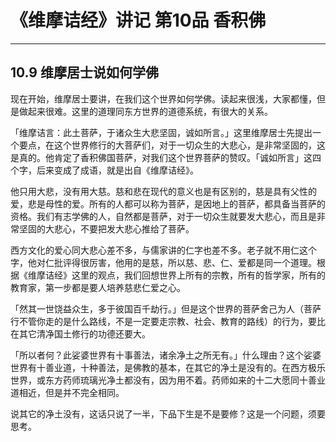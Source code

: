 # 《维摩诘经》讲记 第10品 香积佛

------

## 10.9 维摩居士说如何学佛

现在开始，维摩居士要讲，在我们这个世界如何学佛。读起来很浅，大家都懂，但是做起来很难。这里的道理同东方世界的道德系统，有很大的关系。

「维摩诘言：此土菩萨，于诸众生大悲坚固，诚如所言。」这里维摩居士先提出一个要点，在这个世界修行的大菩萨们，对于一切众生的大悲心，是非常坚固的，这是真的。他肯定了香积佛国菩萨，对我们这个世界菩萨的赞叹。「诚如所言」这四个字，后来变成了成语，就是出自《维摩诘经》。

他只用大悲，没有用大慈。慈和悲在现代的意义也是有区别的，慈是具有父性的爱，悲是母性的爱。所有的人都可以称为菩萨，是因地上的菩萨，都具备当菩萨的资格。我们有志学佛的人，自然都是菩萨，对于一切众生就要发大悲心，而且是非常坚固的大悲心，不要把发大悲心推给了菩萨。

西方文化的爱心同大悲心差不多，与儒家讲的仁字也差不多。老子就不用仁这个字，他对仁批评得很厉害，他用的是慈，所以慈、悲、仁、爱都是同一个道理。根据《维摩诘经》这里的观点，我们回想世界上所有的宗教，所有的哲学家，所有的教育家，第一步都是要人培养慈悲仁爱之心。

「然其一世饶益众生，多于彼国百千劫行。」但是这个世界的菩萨舍己为人（菩萨行不管你走的是什么路线，不是一定要走宗教、社会、教育的路线）的行为，要比在其它清净国土修行的功德还要大。

「所以者何？此娑婆世界有十事善法，诸余净土之所无有。」什么理由？这个娑婆世界有十善业道，十种善法，是佛教的基本，在其它的净土是没有的。在西方极乐世界，或东方药师琉璃光净土都没有，因为用不着。药师如来的十二大愿同十善业道相近，但是并不完全相同。

说其它的净土没有，这话只说了一半，下品下生是不是要修？这是一个问题，须要思考。

